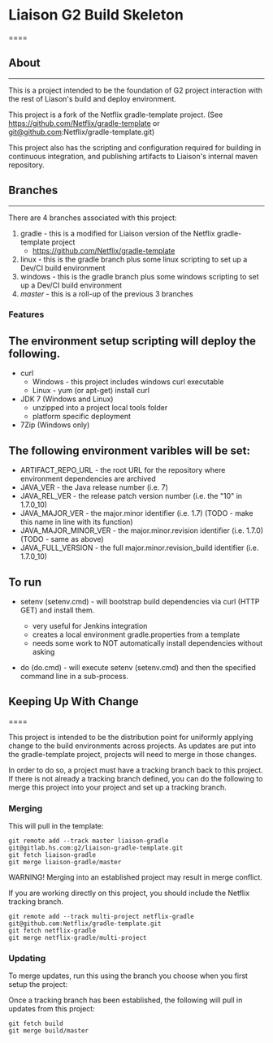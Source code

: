 # Liaison G2 Build Skeleton
====

## About
----
This is a project intended to be the foundation of G2 project interaction with the rest of Liason's build and deploy environment.

This project is a fork of the Netflix gradle-template project. (See https://github.com/Netflix/gradle-template or git@github.com:Netflix/gradle-template.git)

This project also has the scripting and configuration required for building in continuous integration, and publishing artifacts to Liaison's internal maven repository.


## Branches
----
There are 4 branches associated with this project:
1. gradle - this is a modified for Liaison version of the Netflix gradle-template project
    * https://github.com/Netflix/gradle-template
2. linux - this is the gradle branch plus some linux scripting to set up a Dev/CI build environment
3. windows - this is the gradle branch plus some windows scripting to set up a Dev/CI build environment
4. *master* - this is a roll-up of the previous 3 branches

### Features

The environment setup scripting will deploy the following.
----
* curl
    * Windows - this project includes windows curl executable
    * Linux - yum (or apt-get) install curl
* JDK 7 (Windows and Linux)
    * unzipped into a project local tools folder
    * platform specific deployment
* 7Zip (Windows only)

The following environment varibles will be set:
----
* ARTIFACT_REPO_URL     - the root URL for the repository where environment dependencies are archived
* JAVA_VER              - the Java release number (i.e. 7)
* JAVA_REL_VER          - the release patch version number (i.e. the "10" in 1.7.0_10)
* JAVA_MAJOR_VER        - the major.minor identifier (i.e. 1.7) (TODO - make this name in line with its function)
* JAVA_MAJOR_MINOR_VER  - the major.minor.revision identifier (i.e. 1.7.0) (TODO - same as above)
* JAVA_FULL_VERSION     - the full major.minor.revision_build identifier (i.e. 1.7.0_10)


To run
----
* setenv (setenv.cmd) - will bootstrap build dependencies via curl (HTTP GET) and install them.
    * very useful for Jenkins integration
    * creates a local environment gradle.properties from a template
    * needs some work to NOT automatically install dependencies without asking
    
* do (do.cmd)        - will execute setenv (setenv.cmd) and then the specified command line in a sub-process.


## Keeping Up With Change
====

This project is intended to be the distribution point for uniformly applying change to the build environments across projects. As updates are put into the gradle-template project, projects will need to merge in those changes.

In order to do so, a project must have a tracking branch back to this project. If there is not already a tracking branch defined, you can do the following to merge this project into your project and set up a tracking branch.

### Merging

This will pull in the template:

```
git remote add --track master liaison-gradle git@gitlab.hs.com:g2/liaison-gradle-template.git
git fetch liaison-gradle
git merge liaison-gradle/master
```

WARNING! Merging into an established project may result in merge conflict.

If you are working directly on this project, you should include the Netflix tracking branch.

```
git remote add --track multi-project netflix-gradle git@github.com:Netflix/gradle-template.git
git fetch netflix-gradle
git merge netflix-gradle/multi-project
```



### Updating 

To merge updates, run this using the branch you choose when you first setup the project:

Once a tracking branch has been established, the following will pull in updates from this project:

````
git fetch build
git merge build/master
````





